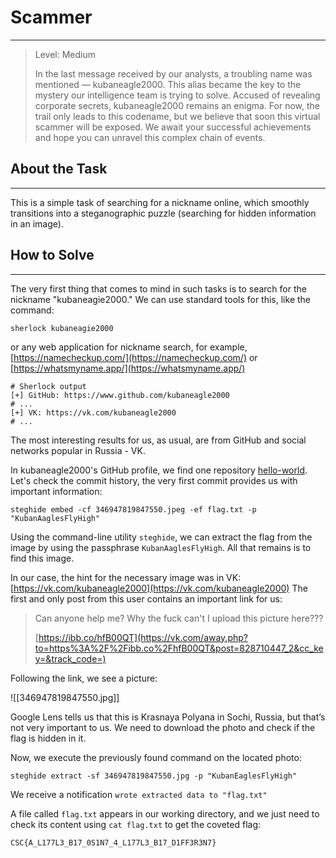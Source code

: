 # Scammer 
--- 
>Level: Medium 
> 
>In the last message received by our analysts, a troubling name was mentioned — kubaneagle2000. This alias became the key to the mystery our intelligence team is trying to solve. Accused of revealing corporate secrets, kubaneagle2000 remains an enigma. For now, the trail only leads to this codename, but we believe that soon this virtual scammer will be exposed. We await your successful achievements and hope you can unravel this complex chain of events. 

## About the Task
---
This is a simple task of searching for a nickname online, which smoothly transitions into a steganographic puzzle (searching for hidden information in an image).  
## How to Solve 
--- 
The very first thing that comes to mind in such tasks is to search for the nickname "kubaneagie2000." We can use standard tools for this, like the command: 

```Shell
sherlock kubaneagie2000
````

or any web application for nickname search, for example, [https://namecheckup.com/](https://namecheckup.com/) or [https://whatsmyname.app/](https://whatsmyname.app/)

```Shell
# Sherlock output 
[+] GitHub: https://www.github.com/kubaneagle2000 
# ... 
[+] VK: https://vk.com/kubaneagle2000 
# ...
```

The most interesting results for us, as usual, are from GitHub and social networks popular in Russia - VK.

In kubaneagle2000's GitHub profile, we find one repository [hello-world](https://github.com/kubaneagle2000/hello-world). Let's check the commit history, the very first commit provides us with important information:

```Shell
steghide embed -cf 346947819847550.jpeg -ef flag.txt -p "KubanAaglesFlyHigh"
```

Using the command-line utility `steghide`, we can extract the flag from the image by using the passphrase `KubanAaglesFlyHigh`. All that remains is to find this image.

In our case, the hint for the necessary image was in VK: [https://vk.com/kubaneagle2000](https://vk.com/kubaneagle2000) The first and only post from this user contains an important link for us:

> Can anyone help me? Why the fuck can't I upload this picture here???
> 
> [https://ibb.co/hfB00QT](https://vk.com/away.php?to=https%3A%2F%2Fibb.co%2FhfB00QT&post=828710447_2&cc_key=&track_code=)

Following the link, we see a picture:

![[346947819847550.jpg]]

Google Lens tells us that this is Krasnaya Polyana in Sochi, Russia, but that’s not very important to us. We need to download the photo and check if the flag is hidden in it.

Now, we execute the previously found command on the located photo:

```Shell
steghide extract -sf 346947819847550.jpg -p "KubanEaglesFlyHigh"
```
We receive a notification `wrote extracted data to "flag.txt"`

A file called `flag.txt` appears in our working directory, and we just need to check its content using `cat flag.txt` to get the coveted flag:

```Shell
CSC{A_L177L3_B17_0S1N7_4_L177L3_B17_D1FF3R3N7}
```
